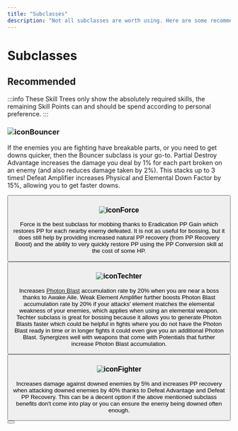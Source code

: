 ```yaml
---
title: "Subclasses"
description: "Not all subclasses are worth using. Here are some recommendations."
---
```


# Subclasses

## Recommended

:::info
These Skill Trees only show the absolutely required skills, the remaining Skill Points can and should be spend according to personal preference.
:::

### <img src="/class/UINGSClassSl.png" alt="icon" className="heading-icon"/><img src="/class/UINGSClassBo.png" alt="" className="heading-icon"/>Bouncer
If the enemies you are fighting have breakable parts, or you need to get downs quicker, then the Bouncer subclass is your go-to.
Partial Destroy Advantage increases the damage you deal by 1% for each part broken on an enemy (and also reduces damage taken by 2%). This stacks up to 3 times!
Defeat Amplifier increases Physical and Elemental Down Factor by 15%, allowing you to get faster downs.

<Button label="Sl/Bo Skill Tree" link="https://arks-layer.com/skillsim/ngs/skillcalc.php?29JqIbIVIbIVIbIVIbIVIbIVIbIVIbIVIbIVIbIVIbIV~f~f~f~f~f~f~f~f~f~f~f~f~f~f~f~f~dq~f~f~f~f~dq~f~f~f~f~f~f~f~dxX~f~f~f~f~f~f~f~7SYeqIrebererIr~f~f~f~f~f~f~f~f~f~f~f~f~f~f~f~f~f~f~f~f~f~f~a" />

### <img src="/class/UINGSClassSl.png" alt="icon" className="heading-icon"/><img src="/class/UINGSClassFo.png" alt="" className="heading-icon"/>Force
Force is the best subclass for mobbing thanks to Eradication PP Gain which restores PP for each nearby enemy defeated.
It is not as useful for bossing, but it does still help by providing increased natural PP recovery (from PP Recovery Boost) and the ability to very quickly restore PP using the PP Conversion skill at the cost of some HP.

<Button label="Sl/Fo Skill Tree" link="https://arks-layer.com/skillsim/ngs/skillcalc.php?29wqIbIVIbIVIbIVIbIVIbIVIbIVIbIVIbIVIbIVIbIV~f~f~f~f~f~f~f~f~f~f~f~f~f~f~f~bhi~3b~bq~f~f~f~f~dq~f~f~f~f~f~f~f~f~f~f~f~f~f~f~f~7SYeqIrebererIr~f~f~f~f~f~f~f~f~f~f~f~f~f~f~f~f~f~f~f~f~f~f~a" />

### <img src="/class/UINGSClassSl.png" alt="icon" className="heading-icon"/><img src="/class/UINGSClassTe.png" alt="" className="heading-icon"/>Techter
Increases [Photon Blast](/moveset/photon-blast) accumulation rate by 20% when you are near a boss thanks to Awake Aile.
Weak Element Amplifier further boosts Photon Blast accumulation rate by 20% if your attacks' element matches the elemental weakness of your enemies, which applies when using an elemental weapon.
Techter subclass is great for bossing because it allows you to generate Photon Blasts faster which could be helpful in fights where you do not have the Photon Blast ready in time or in longer fights it could even give you an additional Photon Blast.
Synergizes well with weapons that come with Potentials that further increase Photon Blast accumulation.

<Button label="Sl/Te Skill Tree" link="https://arks-layer.com/skillsim/ngs/skillcalc.php?29AqIbIVIbIVIbIVIbIVIbIVIbIVIbIVIbIVIbIVIbIV~f~f~f~f~f~f~f~f~f~f~f~f~f~f~f~be~fIq~f~f~f~9SX~fIIq~f~f~f~f~f~f~f~f~f~f~f~f~f~f~f~7SYeqIrebererIr~f~f~f~f~f~f~f~f~f~f~f~f~f~f~f~f~f~f~f~f~f~f~a" />

### <img src="/class/UINGSClassSl.png" alt="icon" className="heading-icon"/><img src="/class/UINGSClassFi.png" alt="" className="heading-icon"/>Fighter
Increases damage against downed enemies by 5% and increases PP recovery when attacking downed enemies by 40% thanks to Defeat Advantage and Defeat PP Recovery.
This can be a decent option if the above mentioned subclass benefits don't come into play or you can ensure the enemy being downed often enough.

<Button label="Sl/Te Skill Tree" link="https://arks-layer.com/skillsim/ngs/skillcalc.php?29kqIbIVIbIVIbIVIbIVIbIVIbIVIbIVIbIVIbIVIbIV~f~f~f~f~f~5_G~f~f~f~f~f~f~f~f~f~f~4e~fIq~f~f~f~f~dq~f~f~f~f~f~f~f~f~f~f~f~f~f~f~f~7SYeqIrebererIr~f~f~f~f~f~f~f~f~f~f~f~f~f~f~f~f~f~f~f~f~f~f~a" />